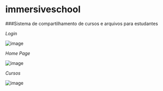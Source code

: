 # immersiveschool

###Sistema de compartilhamento de cursos e arquivos para estudantes

_Login_

![image](https://user-images.githubusercontent.com/68619881/170099975-f8509ec3-8099-419a-9cf8-bb85f2223fe1.png)

_Home Page_

![image](https://user-images.githubusercontent.com/68619881/170100151-d34c1e9e-a6e5-40e2-8e32-717601a2fa6e.png)

_Cursos_

![image](https://user-images.githubusercontent.com/68619881/170100316-e923139c-334f-44fc-a6eb-b8d3b391a0ca.png)

